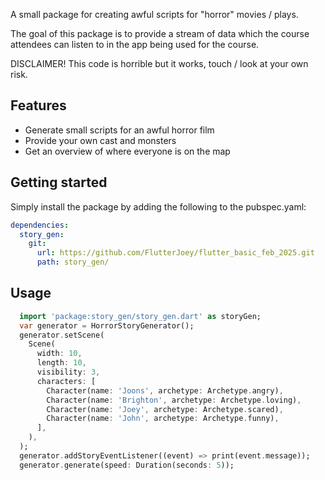 <!-- 
This README describes the package. If you publish this package to pub.dev,
this README's contents appear on the landing page for your package.

For information about how to write a good package README, see the guide for
[writing package pages](https://dart.dev/guides/libraries/writing-package-pages). 

For general information about developing packages, see the Dart guide for
[creating packages](https://dart.dev/guides/libraries/create-library-packages)
and the Flutter guide for
[developing packages and plugins](https://flutter.dev/developing-packages). 
-->

A small package for creating awful scripts for "horror" movies / plays.

The goal of this package is to provide a stream of data which the course attendees
can listen to in the app being used for the course.

DISCLAIMER! This code is horrible but it works, touch / look at your own risk.

## Features

- Generate small scripts for an awful horror film
- Provide your own cast and monsters
- Get an overview of where everyone is on the map

## Getting started

Simply install the package by adding the following to the pubspec.yaml:

```yaml
dependencies:
  story_gen:
    git: 
      url: https://github.com/FlutterJoey/flutter_basic_feb_2025.git
      path: story_gen/
```

## Usage

```dart
  import 'package:story_gen/story_gen.dart' as storyGen;
  var generator = HorrorStoryGenerator();
  generator.setScene(
    Scene(
      width: 10,
      length: 10,
      visibility: 3,
      characters: [
        Character(name: 'Joons', archetype: Archetype.angry),
        Character(name: 'Brighton', archetype: Archetype.loving),
        Character(name: 'Joey', archetype: Archetype.scared),
        Character(name: 'John', archetype: Archetype.funny),
      ],
    ),
  );
  generator.addStoryEventListener((event) => print(event.message));
  generator.generate(speed: Duration(seconds: 5));
```
